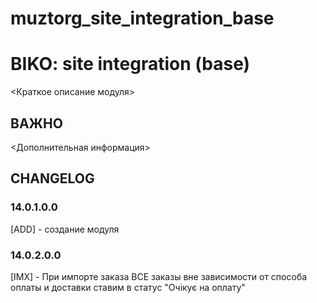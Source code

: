 # muztorg_site_integration_base
# BIKO: site integration (base)

<Краткое описание модуля>

## ВАЖНО

<Дополнительная информация>

## CHANGELOG
### 14.0.1.0.0
[ADD] - создание модуля

### 14.0.2.0.0
[IMX] - При импорте заказа ВСЕ заказы вне зависимости от способа оплаты и доставки ставим в статус "Очікує на оплату"